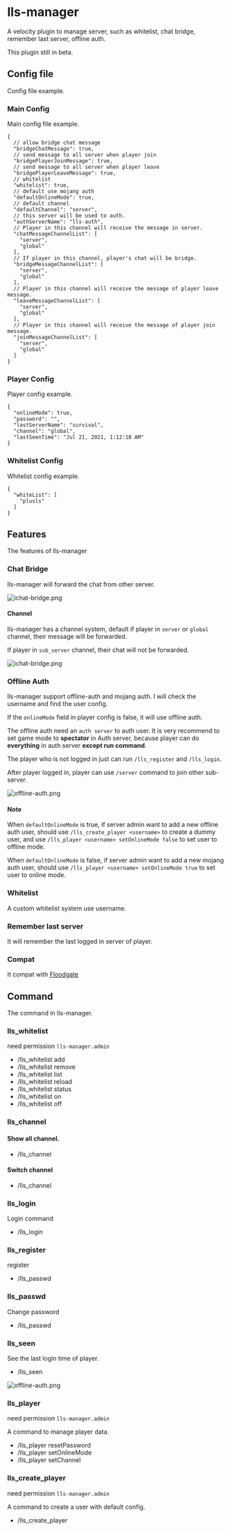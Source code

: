 # lls-manager

A velocity plugin to manage server, such as whitelist, chat bridge, remember last server, offline auth.

This plugin still in beta.

## Config file

Config file example.

### Main Config

Main config file example.

```json5
{
  // allow bridge chat message
  "bridgeChatMessage": true,
  // send message to all server when player join
  "bridgePlayerJoinMessage": true,
  // send message to all server when player leave
  "bridgePlayerLeaveMessage": true,
  // whitelist
  "whitelist": true,
  // default use mojang auth
  "defaultOnlineMode": true,
  // default channel
  "defaultChannel": "server",
  // this server will be used to auth.
  "authServerName": "lls-auth",
  // Player in this channel will receive the message in server.
  "chatMessageChannelList": [
    "server",
    "global"
  ],
  // If player in this channel, player's chat will be bridge.
  "bridgeMessageChannelList": [
    "server",
    "global"
  ],
  // Player in this channel will receive the message of player leave message.
  "leaveMessageChannelList": [
    "server",
    "global"
  ],
  // Player in this channel will receive the message of player join message.
  "joinMessageChannelList": [
    "server",
    "global"
  ]
}   
```

### Player Config

Player config example.

```json5
{
  "onlineMode": true,
  "password": "",
  "lastServerName": "survival",
  "channel": "global",
  "lastSeenTime": "Jul 21, 2021, 1:12:18 AM"
}
```

### Whitelist Config

Whitelist config example.

```json5
{
  "whiteList": [
    "plusls"
  ]
}
```

## Features

The features of lls-manager

### Chat Bridge

lls-manager will forward the chat from other server.

![ichat-bridge.png](./docs/img/chat-bridge.png)

#### Channel
lls-manager has a channel system, default if player in `server` or `global` channel, their message will be forwarded.

If player in `sub_server` channel, their chat will not be forwarded.

![ichat-bridge.png](./docs/img/channel.png)


### Offline Auth

lls-manager support offline-auth and mojang auth. I will check the username and find the user config. 

If the `onlineMode` field in player config is false, it will use offline auth.

The offline auth need an `auth server` to auth user. It is very recommend to set game mode to **spectator** in Auth server, because player can do **everything** in auth server **except run command**.

The player who is not logged in just can run `/lls_register` and `/lls_login`.

After player logged in, player can use `/server` command to join other sub-server.

![offline-auth.png](./docs/img/offline-auth.png)

#### Note

When `defaultOnlineMode` is true, if server admin want to add a new offline auth user, should use `/lls_create_player <username>` to create a dummy user, and use `/lls_player <username> setOnlineMode false` to set user to offline mode.

When `defaultOnlineMode` is false, if server admin want to add a new mojang auth user, should use `/lls_player <username> setOnlineMode true` to set user to online mode.


### Whitelist

A custom whitelist system use username.


### Remember last server

It will remember the last logged in server of player.


### Compat

It compat with [Floodgate](https://github.com/GeyserMC/Floodgate/wiki)


## Command

The command in lls-manager.

### lls_whitelist

need permission `lls-manager.admin`

+ /lls_whitelist add <username>
+ /lls_whitelist remove <username>
+ /lls_whitelist list
+ /lls_whitelist reload
+ /lls_whitelist status
+ /lls_whitelist on
+ /lls_whitelist off

### lls_channel

#### Show all channel.

+ /lls_channel

#### Switch channel

+ /lls_channel <channel>


### lls_login

Login command

+ /lls_login <password>


### lls_register

register

+ /lls_passwd <password> <passwordConfirm>


### lls_passwd

Change password

+ /lls_passwd <password> <passwordConfirm>

### lls_seen

See the last login time of player.

+ /lls_seen <username>

![offline-auth.png](./docs/img/seen.png)

### lls_player

need permission `lls-manager.admin`

A command to manage player data.
+ /lls_player <username> resetPassword
+ /lls_player <username> setOnlineMode <status>
+ /lls_player <username> setChannel <channel>

### lls_create_player

need permission `lls-manager.admin`

A command to create a user with default config.

+ /lls_create_player <username>